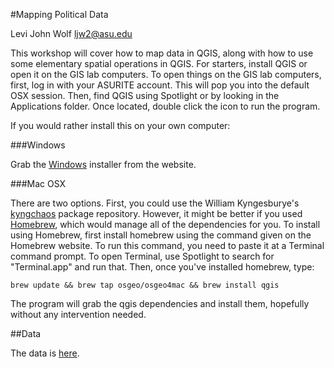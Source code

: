 #Mapping Political Data

Levi John Wolf
ljw2@asu.edu

This workshop will cover how to map data in QGIS, along with how to use some
elementary spatial operations in QGIS. For starters, install QGIS or open it on
the GIS lab computers. To open things on the GIS lab computers, first, log in
with your ASURITE account. This will pop you into the default OSX session.
Then, find QGIS using Spotlight or by looking in the Applications folder. Once
located, double click the icon to run the program. 

If you would rather install this on your own computer:

###Windows

Grab the [Windows](https://www.qgis.org/en/site/forusers/download.html) installer from the website. 

###Mac OSX

There are two options. First, you could use the William Kyngesburye's
[kyngchaos](www.kyngchaos.com/software/qgis) package repository. However, it
might be better if you used [Homebrew](http://brew.sh), which would manage all
of the dependencies for you. To install using Homebrew, first install homebrew
using the command given on the Homebrew website. To run this command, you need
to paste it at a Terminal command prompt. To open Terminal, use Spotlight to
search for "Terminal.app" and run that. Then, once you've installed homebrew, type: 

```
brew update && brew tap osgeo/osgeo4mac && brew install qgis
```

The program will grab the qgis dependencies and install them, hopefully without
any intervention needed.

##Data

The data is [here](http://public.asu.edu/~lwolf2/classes/polgeo/data.zip).
